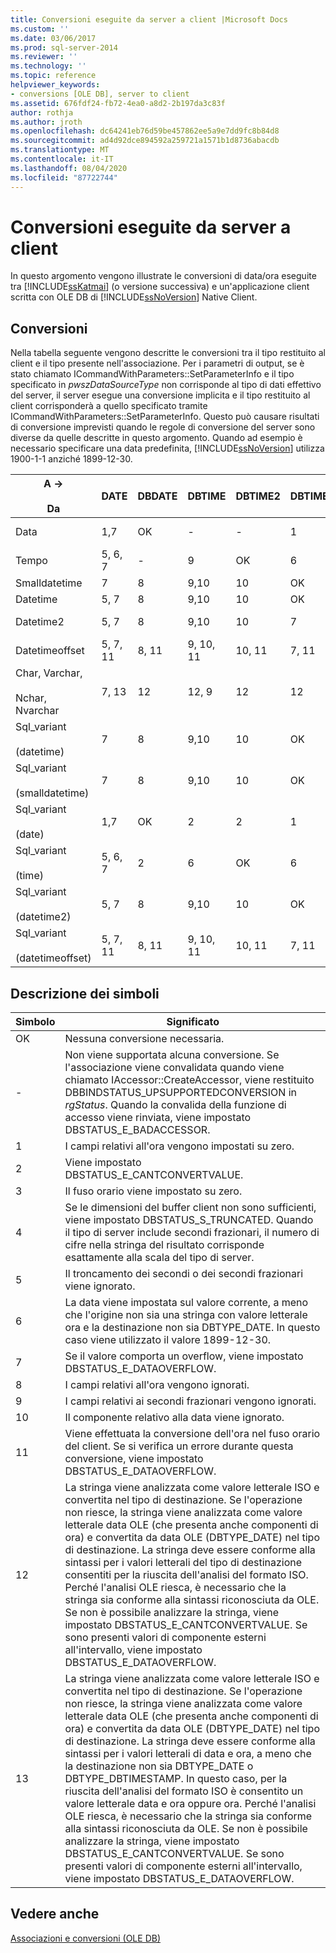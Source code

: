 ```yaml
---
title: Conversioni eseguite da server a client |Microsoft Docs
ms.custom: ''
ms.date: 03/06/2017
ms.prod: sql-server-2014
ms.reviewer: ''
ms.technology: ''
ms.topic: reference
helpviewer_keywords:
- conversions [OLE DB], server to client
ms.assetid: 676fdf24-fb72-4ea0-a8d2-2b197da3c83f
author: rothja
ms.author: jroth
ms.openlocfilehash: dc64241eb76d59be457862ee5a9e7dd9fc8b84d8
ms.sourcegitcommit: ad4d92dce894592a259721a1571b1d8736abacdb
ms.translationtype: MT
ms.contentlocale: it-IT
ms.lasthandoff: 08/04/2020
ms.locfileid: "87722744"
---
```

# <a name="conversions-performed-from-server-to-client"></a>Conversioni eseguite da server a client
  In questo argomento vengono illustrate le conversioni di data/ora eseguite tra [!INCLUDE[ssKatmai](../../includes/sskatmai-md.md)] (o versione successiva) e un'applicazione client scritta con OLE DB di [!INCLUDE[ssNoVersion](../../includes/ssnoversion-md.md)] Native Client.  
  
## <a name="conversions"></a>Conversioni  
 Nella tabella seguente vengono descritte le conversioni tra il tipo restituito al client e il tipo presente nell'associazione. Per i parametri di output, se è stato chiamato ICommandWithParameters::SetParameterInfo e il tipo specificato in *pwszDataSourceType* non corrisponde al tipo di dati effettivo del server, il server esegue una conversione implicita e il tipo restituito al client corrisponderà a quello specificato tramite ICommandWithParameters::SetParameterInfo. Questo può causare risultati di conversione imprevisti quando le regole di conversione del server sono diverse da quelle descritte in questo argomento. Quando ad esempio è necessario specificare una data predefinita, [!INCLUDE[ssNoVersion](../../includes/ssnoversion-md.md)] utilizza 1900-1-1 anziché 1899-12-30.  
  
|A -><br /><br /> Da|DATE|DBDATE|DBTIME|DBTIME2|DBTIMESTAMP|DBTIMESTAMPOFFSET|FILETIME|BYTES|VARIANT|SSVARIANT|BSTR|STR|WSTR|  
|----------------------|----------|------------|------------|-------------|-----------------|-----------------------|--------------|-----------|-------------|---------------|----------|---------|----------|  
|Data|1,7|OK|-|-|1|1,3|1,7|-|OK (VT_BSTR)|OK|OK|4|4|  
|Tempo|5, 6, 7|-|9|OK|6|3, 6|5, 6|-|OK (VT_BSTR)|OK|OK|4|4|  
|Smalldatetime|7|8|9,10|10|OK|3|7|-|7 (VT_DATE)|OK|OK|4|4|  
|Datetime|5, 7|8|9,10|10|OK|3|7|-|7 (VT_DATE)|OK|OK|4|4|  
|Datetime2|5, 7|8|9,10|10|7|3|5, 7|-|OK (VT_BSTR)|OK|OK|4|4|  
|Datetimeoffset|5, 7, 11|8, 11|9, 10, 11|10, 11|7, 11|OK|5, 7, 11|-|OK (VT_BSTR)|OK|OK|4|4|  
|Char, Varchar,<br /><br /> Nchar, Nvarchar|7, 13|12|12, 9|12|12|12|7, 13|N/D|N/D|N/D|N/D|N/D|N/D|  
|Sql_variant<br /><br /> (datetime)|7|8|9,10|10|OK|3|7|-|7(VT_DATE)|OK|OK|4|4|  
|Sql_variant<br /><br /> (smalldatetime)|7|8|9,10|10|OK|3|7|-|7(VT_DATE)|OK|OK|4|4|  
|Sql_variant<br /><br /> (date)|1,7|OK|2|2|1|1,3|1,7|-|OK(VT_BSTR)|OK|OK|4|4|  
|Sql_variant<br /><br /> (time)|5, 6, 7|2|6|OK|6|3, 6|5, 6|-|OK(VT_BSTR)|OK|OK|4|4|  
|Sql_variant<br /><br /> (datetime2)|5, 7|8|9,10|10|OK|3|5, 7|-|OK(VT_BSTR)|OK|OK|4|4|  
|Sql_variant<br /><br /> (datetimeoffset)|5, 7, 11|8, 11|9, 10, 11|10, 11|7, 11|OK|5, 7, 11|-|OK(VT_BSTR)|OK|OK|4|4|  
  
## <a name="key-to-symbols"></a>Descrizione dei simboli  
  
|Simbolo|Significato|  
|------------|-------------|  
|OK|Nessuna conversione necessaria.|  
|-|Non viene supportata alcuna conversione. Se l'associazione viene convalidata quando viene chiamato IAccessor::CreateAccessor, viene restituito DBBINDSTATUS_UPSUPPORTEDCONVERSION in *rgStatus*. Quando la convalida della funzione di accesso viene rinviata, viene impostato DBSTATUS_E_BADACCESSOR.|  
|1|I campi relativi all'ora vengono impostati su zero.|  
|2|Viene impostato DBSTATUS_E_CANTCONVERTVALUE.|  
|3|Il fuso orario viene impostato su zero.|  
|4|Se le dimensioni del buffer client non sono sufficienti, viene impostato DBSTATUS_S_TRUNCATED. Quando il tipo di server include secondi frazionari, il numero di cifre nella stringa del risultato corrisponde esattamente alla scala del tipo di server.|  
|5|Il troncamento dei secondi o dei secondi frazionari viene ignorato.|  
|6|La data viene impostata sul valore corrente, a meno che l'origine non sia una stringa con valore letterale ora e la destinazione non sia DBTYPE_DATE. In questo caso viene utilizzato il valore 1899-12-30.|  
|7|Se il valore comporta un overflow, viene impostato DBSTATUS_E_DATAOVERFLOW.|  
|8|I campi relativi all'ora vengono ignorati.|  
|9|I campi relativi ai secondi frazionari vengono ignorati.|  
|10|Il componente relativo alla data viene ignorato.|  
|11|Viene effettuata la conversione dell'ora nel fuso orario del client. Se si verifica un errore durante questa conversione, viene impostato DBSTATUS_E_DATAOVERFLOW.|  
|12|La stringa viene analizzata come valore letterale ISO e convertita nel tipo di destinazione. Se l'operazione non riesce, la stringa viene analizzata come valore letterale data OLE (che presenta anche componenti di ora) e convertita da data OLE (DBTYPE_DATE) nel tipo di destinazione. La stringa deve essere conforme alla sintassi per i valori letterali del tipo di destinazione consentiti per la riuscita dell'analisi del formato ISO. Perché l'analisi OLE riesca, è necessario che la stringa sia conforme alla sintassi riconosciuta da OLE. Se non è possibile analizzare la stringa, viene impostato DBSTATUS_E_CANTCONVERTVALUE. Se sono presenti valori di componente esterni all'intervallo, viene impostato DBSTATUS_E_DATAOVERFLOW.|  
|13|La stringa viene analizzata come valore letterale ISO e convertita nel tipo di destinazione. Se l'operazione non riesce, la stringa viene analizzata come valore letterale data OLE (che presenta anche componenti di ora) e convertita da data OLE (DBTYPE_DATE) nel tipo di destinazione. La stringa deve essere conforme alla sintassi per i valori letterali di data e ora, a meno che la destinazione non sia DBTYPE_DATE o DBTYPE_DBTIMESTAMP. In questo caso, per la riuscita dell'analisi del formato ISO è consentito un valore letterale data e ora oppure ora. Perché l'analisi OLE riesca, è necessario che la stringa sia conforme alla sintassi riconosciuta da OLE. Se non è possibile analizzare la stringa, viene impostato DBSTATUS_E_CANTCONVERTVALUE. Se sono presenti valori di componente esterni all'intervallo, viene impostato DBSTATUS_E_DATAOVERFLOW.|  
  
## <a name="see-also"></a>Vedere anche  
 [Associazioni e conversioni &#40;OLE DB&#41;](conversions-ole-db.md)  
  
  
